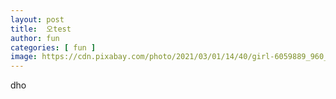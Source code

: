 ```yaml
---
layout: post
title:  오test
author: fun
categories: [ fun ]
image: https://cdn.pixabay.com/photo/2021/03/01/14/40/girl-6059889_960_720.jpg
---
```


dho
